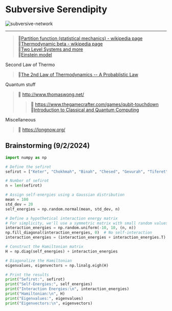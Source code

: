 # Subversive Serendipity 
![subversive-network](https://user-images.githubusercontent.com/111261353/215251057-2a92883b-aff6-42da-b735-61205deaa26f.png)  


---
> 🔗[Partition function (statistical mechanics) - wikipedia page](https://en.wikipedia.org/wiki/Partition_function_(statistical_mechanics)#Canonical_partition_function)  
> 🔗[Thermodynamic beta - wikipedia page](https://en.wikipedia.org/wiki/Thermodynamic_beta)      
> 🔗[Two Level Systems and more](http://home.thep.lu.se/~larsg/Site/SM2.pdf)  
> 📘[Einstein model](https://solidstate.quantumtinkerer.tudelft.nl/1_einstein_model/)

Second Law of Thermo
> 🔗[The 2nd Law of Thermodynamics -- A Probablistic Law](https://www.compadre.org/nexusph/course/view.cfm?ID=482)   

Quantum stuff
> 🔗 http://www.thomaswong.net/  
>> 🎲 https://www.thegamecrafter.com/games/qubit-touchdown   
>> 📖[Introduction to Classical and Quantum Computing](http://www.thomaswong.net/introduction-to-classical-and-quantum-computing-1e3p.pdf)

Miscellaneous 

> 🔗 https://longnow.org/  


## Brainstorming (9/2/2024)
```py
import numpy as np

# Define the sefirot
sefirot = ["Keter", "Chokhmah", "Binah", "Chesed", "Gevurah", "Tiferet", "Netzach", "Hod", "Yesod", "Malkuth"]

# Number of sefirot
n = len(sefirot)

# Assign self-energies using a Gaussian distribution
mean = 100
std_dev = 20
self_energies = np.random.normal(mean, std_dev, n)

# Define a hypothetical interaction energy matrix
# For simplicity, we'll use a symmetric matrix with small random values
interaction_energies = np.random.uniform(-10, 10, (n, n))
np.fill_diagonal(interaction_energies, 0)  # No self-interaction
interaction_energies = (interaction_energies + interaction_energies.T) / 2  # Make it symmetric

# Construct the Hamiltonian matrix
H = np.diag(self_energies) + interaction_energies

# Diagonalize the Hamiltonian
eigenvalues, eigenvectors = np.linalg.eigh(H)

# Print the results
print("Sefirot:", sefirot)
print("Self-Energies:", self_energies)
print("Interaction Energies:\n", interaction_energies)
print("Hamiltonian:\n", H)
print("Eigenvalues:", eigenvalues)
print("Eigenvectors:\n", eigenvectors)
```
